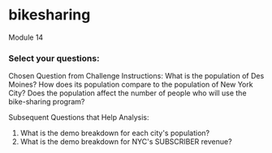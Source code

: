 # bikesharing
Module 14


### Select your questions:

Chosen Question from Challenge Instructions: What is the population of Des Moines? How does its population compare to the population of New York City? Does the population affect the number of people who will use the bike-sharing program?

Subsequent Questions that Help Analysis:
1) What is the demo breakdown for each city's population?
2) What is the demo breakdown for NYC's SUBSCRIBER revenue?

